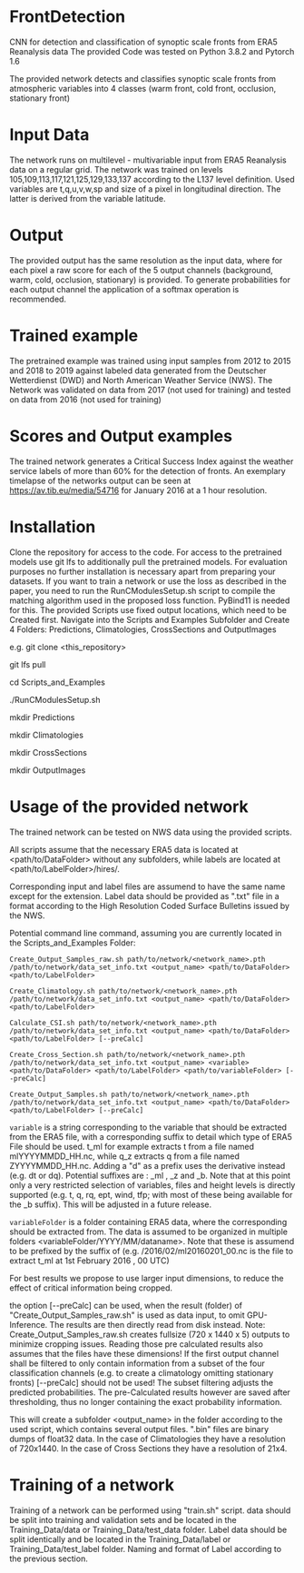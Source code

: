 # FrontDetection
CNN for detection and classification of synoptic scale fronts from ERA5 Reanalysis data
The provided Code was tested on Python 3.8.2 and Pytorch 1.6

The provided network detects and classifies synoptic scale fronts from atmospheric variables into 4 classes (warm front, cold front, occlusion, stationary front)

# Input Data
The network runs on multilevel - multivariable input from ERA5 Reanalysis data on a regular grid. 
The network was trained on levels 105,109,113,117,121,125,129,133,137 according to the L137 level definition.
Used variables are t,q,u,v,w,sp and size of a pixel in longitudinal direction. The latter is derived from the variable latitude.  

# Output
The provided output has the same resolution as the input data, where for each pixel a raw score for each of the 5 output channels (background, warm, cold, occlusion, stationary) is provided. To generate probabilities for each output channel the application of a softmax operation is recommended.

# Trained example
The pretrained example was trained using input samples from 2012 to 2015 and 2018 to 2019 against labeled data generated from the Deutscher Wetterdienst (DWD) and North American Weather Service (NWS). The Network was validated on data from 2017 (not used for training) and tested on data from 2016 (not used for training)

# Scores and Output examples
The trained network generates a Critical Success Index against the weather service labels of more than 60\% for the detection of fronts. An exemplary timelapse of the networks output can be seen at https://av.tib.eu/media/54716 for January 2016 at a 1 hour resolution. 


# Installation
Clone the repository for access to the code. For access to the pretrained models use git lfs to additionally pull the pretrained models. 
For evaluation purposes no further installation is necessary apart from preparing your datasets. If you want to train a network or use the loss as described in the paper, you need to run the RunCModulesSetup.sh script to compile the matching algorithm used in the proposed loss function. PyBind11 is needed for this. The provided Scripts use fixed output locations, which need to be Created first. 
Navigate into the Scripts and Examples Subfolder and Create 4 Folders:  Predictions, Climatologies, CrossSections and OutputImages

e.g.
git clone <this_repository>

git lfs pull 

cd Scripts_and_Examples

./RunCModulesSetup.sh

mkdir Predictions

mkdir Climatologies

mkdir CrossSections

mkdir OutputImages

# Usage of the provided network
The trained network can be tested on NWS data using the provided scripts.  

All scripts assume that the necessary ERA5 data is located at <path/to/DataFolder> without any subfolders, while labels are located at <path/to/LabelFolder>/hires/. 

Corresponding input and label files are assumend to have the same name except for the extension. Label data should be provided as ".txt" file in a format according to the High Resolution Coded Surface Bulletins issued by the NWS. 

Potential command line command, assuming you are currently located in the Scripts_and_Examples Folder:

`Create_Output_Samples_raw.sh path/to/network/<network_name>.pth  /path/to/network/data_set_info.txt <output_name> <path/to/DataFolder> <path/to/LabelFolder>`

`Create_Climatology.sh path/to/network/<network_name>.pth  /path/to/network/data_set_info.txt <output_name> <path/to/DataFolder> <path/to/LabelFolder>`

`Calculate_CSI.sh path/to/network/<network_name>.pth  /path/to/network/data_set_info.txt <output_name> <path/to/DataFolder> <path/to/LabelFolder> [--preCalc]`

`Create_Cross_Section.sh path/to/network/<network_name>.pth  /path/to/network/data_set_info.txt <output_name> <variable> <path/to/DataFolder> <path/to/LabelFolder> <path/to/variableFolder> [--preCalc]`

`Create_Output_Samples.sh path/to/network/<network_name>.pth  /path/to/network/data_set_info.txt <output_name> <path/to/DataFolder> <path/to/LabelFolder> [--preCalc]`

`variable` is a string corresponding to the variable that should be extracted from the ERA5 file, with a corresponding suffix to detail which type of ERA5 File should be used. t_ml for example extracts t from a file named mlYYYYMMDD_HH.nc, while q_z extracts q from a file named ZYYYYMMDD_HH.nc. Adding a "d" as a prefix uses the derivative instead (e.g. dt or dq). Potential suffixes are : _ml , _z and _b. Note that at this point only a very restricted selection of variables, files and height levels is directly supported (e.g. t, q, rq, ept, wind, tfp; with most of these being available for the _b suffix). This will be adjusted in a future release.

`variableFolder` is a folder containing ERA5 data, where the corresponding <variable> should be extracted from. 
The data is assumed to be organized in multiple folders <variableFolder/YYYY/MM/dataname>. Note that these <dataname> is assumend to be prefixed by the suffix of <variable> (e.g. <variableFolder>/2016/02/ml20160201_00.nc is the file to extract t_ml at 1st February 2016 , 00 UTC)

For best results we propose to use larger input dimensions, to reduce the effect of critical information being cropped.

the option [--preCalc] can be used, when the result (folder) of "Create_Output_Samples_raw.sh" is used as data input, to omit GPU-Inference. The results are then directly read from disk instead. Note: Create_Output_Samples_raw.sh creates fullsize (720 x 1440 x 5) outputs to minimize cropping issues. Reading those pre calculated results also assumes that the files have these dimensions! If the first output channel shall be filtered to only contain information from a subset of the four classification channels (e.g. to create a climatology omitting stationary fronts) [--preCalc] should not be used! The subset filtering adjusts the predicted probabilities. The pre-Calculated results however are saved after thresholding, thus no longer containing the exact probability information.

This will create a subfolder <output_name> in the folder according to the used script, which contains several output files. 
".bin" files are binary dumps of float32 data. 
In the case of Climatologies they have a resolution of 720x1440. 
In the case of Cross Sections they have a resolution of 21x4.  


# Training of a network
Training of a network can be performed using "train.sh" script.
data should be split into training and validation sets and be located in the Training_Data/data  or Training_Data/test_data folder. Label data should be split identically and be located in the Training_Data/label or Training_Data/test_label folder. Naming and format of Label according to the previous section.
